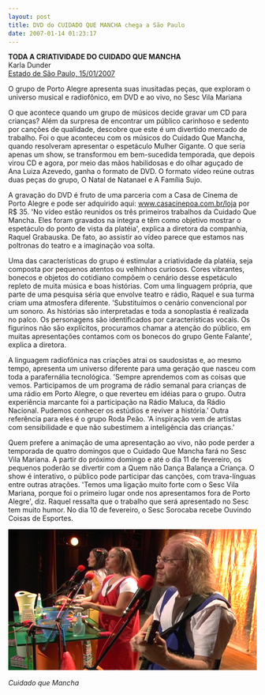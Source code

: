 ```yaml
---
layout: post
title: DVD do CUIDADO QUE MANCHA chega a São Paulo
date: 2007-01-14 01:23:17
---
```

**TODA A CRIATIVIDADE DO CUIDADO QUE MANCHA**\
Karla Dunder\
[Estado de São Paulo, 15/01/2007](http://txt.estado.com.br/editorias/2007/01/15/cad-1.93.2.20070115.15.1.xml)

O grupo de Porto Alegre apresenta suas inusitadas peças, que exploram o universo musical e radiofônico, em DVD e ao vivo, no Sesc Vila Mariana

O que acontece quando um grupo de músicos decide gravar um CD para crianças? Além da surpresa de encontrar um público carinhoso e sedento por canções de qualidade, descobre que este é um divertido mercado de trabalho. Foi o que aconteceu com os músicos do Cuidado Que Mancha, quando resolveram apresentar o espetáculo Mulher Gigante. O que seria apenas um show, se transformou em bem-sucedida temporada, que depois virou CD e agora, por meio das mãos habilidosas e do olhar aguçado de Ana Luiza Azevedo, ganha o formato de DVD. O formato vídeo reúne outras duas peças do grupo, O Natal de Natanael e A Família Sujo.

A gravação do DVD é fruto de uma parceria com a Casa de Cinema de Porto Alegre e pode ser adquirido aqui: www.casacinepoa.com.br/loja por R$ 35. 'No vídeo estão reunidos os três primeiros trabalhos da Cuidado Que Mancha. Eles foram gravados na íntegra e têm como objetivo mostrar o espetáculo do ponto de vista da platéia', explica a diretora da companhia, Raquel Grabauska. De fato, ao assistir ao vídeo parece que estamos nas poltronas do teatro e a imaginação voa solta.

Uma das características do grupo é estimular a criatividade da platéia, seja composta por pequenos atentos ou velhinhos curiosos. Cores vibrantes, bonecos e objetos do cotidiano compõem o cenário desse espetáculo repleto de muita música e boas histórias. Com uma linguagem própria, que parte de uma pesquisa séria que envolve teatro e rádio, Raquel e sua turma criam uma atmosfera diferente. 'Substituímos o cenário convencional por um sonoro. As histórias são interpretadas e toda a sonoplastia é realizada no palco. Os personagens são identificados por características vocais. Os figurinos não são explícitos, procuramos chamar a atenção do público, em muitas apresentações contamos com os bonecos do grupo Gente Falante', explica a diretora.

A linguagem radiofônica nas criações atrai os saudosistas e, ao mesmo tempo, apresenta um universo diferente para uma geração que nasceu com toda a parafernália tecnológica. 'Sempre aprendemos com as coisas que vemos. Participamos de um programa de rádio semanal para crianças de uma rádio em Porto Alegre, o que reverteu em idéias para o grupo. Outra experiência marcante foi a participação na Rádio Maluca, da Rádio Nacional. Pudemos conhecer os estúdios e reviver a história.' Outra referência para eles é o grupo Roda Peão. 'A inspiração vem de artistas com sensibilidade e que não subestimem a inteligência das crianças.'

Quem prefere a animação de uma apresentação ao vivo, não pode perder a temporada de quatro domingos que o Cuidado Que Mancha fará no Sesc Vila Mariana. A partir do próximo domingo e até o dia 11 de fevereiro, os pequenos poderão se divertir com a Quem não Dança Balança a Criança. O show é interativo, o público pode participar das canções, com trava-línguas entre outras atrações. 'Temos uma ligação muito forte com o Sesc Vila Mariana, porque foi o primeiro lugar onde nos apresentamos fora de Porto Alegre', diz. Raquel ressalta que o trabalho que será apresentado no Sesc tem muito humor. No dia 10 de fevereiro, o Sesc Sorocaba recebe Ouvindo Coisas de Esportes.

![](/uploads/famsuj-imgr.jpg)

*Cuidado que Mancha*